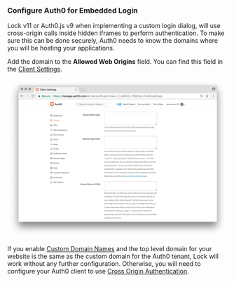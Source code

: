 ### Configure Auth0 for Embedded Login

Lock v11 or Auth0.js v9 when implementing a custom login dialog, will use cross-origin calls inside hidden iframes to perform authentication. To make sure this can be done securely, Auth0 needs to know the domains where you will be hosting your applications.

Add the domain to the **Allowed Web Origins** field. You can find this field in the [Client Settings](${manage_url}/#/clients/${account.clientId}/settings). 

![Allowed Web Origins](/media/articles/libraries/lock/allowed-origins.png)

If you enable [Custom Domain Names](/custom-domains) and the top level domain for your website is the same as the custom domain for the Auth0 tenant, Lock will work without any further configuration. Otherwise, you will need to configure your Auth0 client to use [Cross Origin Authentication](/cross-origin-authentication). 
